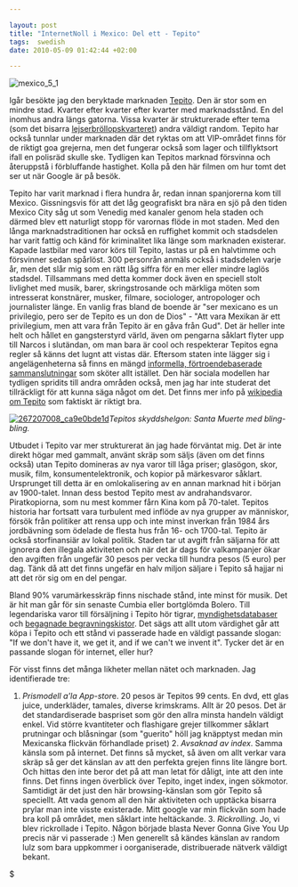 ```yaml
---

layout: post
title: "InternetNoll i Mexico: Del ett - Tepito"
tags:  swedish 
date: 2010-05-09 01:42:44 +02:00

---
```


![mexico_5_1](images/mexico_5_1-235x300.jpg "mexico_5_1")

Igår besökte jag den beryktade marknaden [Tepito](http://www.barriodetepito.com.mx/). Den är stor som en mindre stad. Kvarter efter kvarter efter kvarter med marknadsstånd. En del inomhus andra längs gatorna. Vissa kvarter är strukturerade efter tema (som det bisarra [lejserbröllopskvarteret](http://www.flickr.com/photos/chocopunk/4587680757/)) andra väldigt random. Tepito har också tunnlar under marknaden där det ryktas om att VIP-området finns för de riktigt goa grejerna, men det fungerar också som lager och tillflyktsort ifall en polisräd skulle ske. Tydligen kan Tepitos marknad försvinna och återuppstå i förbluffande hastighet. Kolla på den här filmen om hur tomt det ser ut när Google är på besök.


Tepito har varit marknad i flera hundra år, redan innan spanjorerna kom till Mexico. Gissningsvis för att det låg geografiskt bra nära en sjö på den tiden Mexico City såg ut som Venedig med kanaler genom hela staden och därmed blev ett naturligt stopp för varornas flöde in mot staden. Med den långa marknadstraditionen har också en ruffighet kommit och stadsdelen har varit fattig och känd för kriminalitet lika länge som marknaden existerar. Kapade lastbilar med varor körs till Tepito, lastas ur på en halvtimme och försvinner sedan spårlöst. 300 personrån anmäls också i stadsdelen varje år, men det slår mig som en rätt låg siffra för en mer eller mindre laglös stadsdel. Tillsammans med detta kommer dock även en speciell stolt livlighet med musik, barer, skringstrosande och märkliga möten som intresserat konstnärer, musker, filmare, sociologer, antropologer och journalister länge. En vanlig fras bland de boende är "ser mexicano es un privilegio, pero ser de Tepito es un don de Dios" - "Att vara Mexikan är ett privilegium, men att vara från Tepito är en gåva från Gud". Det är heller inte helt och hållet en gangsterstyrd värld, även om pengarna såklart flyter upp till Narcos i slutändan, om man bara är cool och respekterar Tepitos egna regler så känns det lugnt att vistas där. Eftersom staten inte lägger sig i angelägenheterna så finns en mängd [informella, förtroendebaserade sammanslutningar](http://copyriot.se/2010/05/05/det-stundande-upproret/) som sköter allt istället. Den här sociala modellen har tydligen spridits till andra områden också, men jag har inte studerat det tillräckligt för att kunna säga något om det. Det finns mer info på [wikipedia om Tepito](http://en.wikipedia.org/wiki/Tepito) som faktiskt är riktigt bra.

[![267207008_ca9e0bde1d](images/267207008_ca9e0bde1d-300x199.jpg "267207008_ca9e0bde1d")](UPLOAD_IMAGE)*Tepitos skyddshelgon: Santa Muerte med bling-bling.*

Utbudet i Tepito var mer strukturerat än jag hade förväntat mig. Det är inte direkt högar med gammalt, använt skräp som säljs (även om det finns också) utan Tepito domineras av nya varor till låga priser; glasögon, skor, musik, film, konsumentelektronik, och kopior på märkesvaror såklart. Ursprunget till detta är en omlokalisering av en annan marknad hit i början av 1900-talet. Innan dess bestod Tepito mest av andrahandsvaror. Piratkopiorna, som nu mest kommer fårn Kina kom på 70-talet. Tepitos historia har fortsatt vara turbulent med inflöde av nya grupper av människor, försök från politiker att rensa upp och inte minst inverkan från 1984 års jordbävning som ödelade de flesta hus från 16- och 1700-tal. Tepito är också storfinansiär av lokal politik. Staden tar ut avgift från säljarna för att ignorera den illegala aktiviteten och när det är dags för valkampanjer ökar den avgiften från ungefär 30 pesos per vecka till hundra pesos (5 euro) per dag. Tänk då att det finns ungefär en halv miljon säljare i Tepito så hajjar ni att det rör sig om en del pengar.

Bland 90% varumärkesskräp finns nischade stånd, inte minst för musik. Det är hit man går för sin senaste Cumbia eller bortglömda Bolero. Till legendariska varor till försäljning i Tepito hör tigrar, [myndighetsdatabaser](2010-04-29-mexikansk-datalagring-gone-wrong.html) och [begagnade begravningskistor](http://mexfiles.net/2007/10/12/whered-they-go/). Det sägs att allt utom värdighet går att köpa i Tepito och ett stånd vi passerade hade en väldigt passande slogan: "If we don't have it, we get it, and if we can't we invent it". Tycker det är en passande slogan för internet, eller hur?

För visst finns det många likheter mellan nätet och marknaden. Jag identifierade tre:

1. *Prismodell a'la App-stor*e. 20 pesos är Tepitos 99 cents. En dvd, ett glas juice, underkläder, tamales, diverse krimskrams. Allt är 20 pesos. Det är det standardiserade baspriset som gör den allra minsta handeln väldigt enkel. Vid större kvantiteter och flashigare grejer tillkommer såklart prutningar och blåsningar (som "guerito" höll jag knäpptyst medan min Mexicanska flickvän förhandlade priset) 2. *Avsaknad av index*. Samma känsla som på internet. Det finns så mycket, så även om allt verkar vara skräp så ger det känslan av att den perfekta grejen finns lite längre bort. Och hittas den inte beror det på att man letat för dåligt, inte att den inte finns. Det finns ingen överblick över Tepito, inget index, ingen sökmotor. Samtidigt är det just den här browsing-känslan som gör Tepito så speciellt. Att vada genom all den här aktiviteten och upptäcka bisarra prylar man inte visste existerade. Mitt google var min flickvän som hade bra koll på området, men såklart inte heltäckande. 3. *Rickrolling*. Jo, vi blev rickrollade i Tepito. Någon började blasta Never Gonna Give You Up precis när vi passerade :) Men generellt så kändes känslan av random lulz som bara uppkommer i oorganiserade, distribuerade nätverk väldigt bekant.


$
